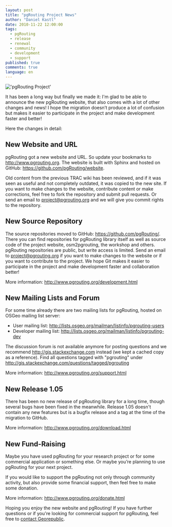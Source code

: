 ```yaml
---
layout: post
title: "pgRouting Project News"
author: "Daniel Kastl"
date: 2010-11-22 12:00:00
tags: 
  - pgRouting 
  - release 
  - renewal 
  - community 
  - development 
  - support
published: true
comments: true
language: en
---
```


!['pgRouting Project'][1]

It has been a long way but finally we made it: 
I'm glad to be able to announce the new pgRouting website, that also comes with a lot of other changes and news! I hope the migration doesn’t produce a lot of confusion but makes it easier to participate in the project and make development faster and better!

Here the changes in detail:

## New Website and URL

pgRouting got a new website and URL. So update your bookmarks to <http://www.pgrouting.org>. 
The website is built with Sphinx and hosted on GitHub: <https://github.com/pgRouting/website>.

Old content from the previous TRAC wiki has been reviewed, and if it was seen as useful and not completely outdated, it was copied to the new site. If you want to make changes to the website, contribute content or make corrections, feel free to fork the repository and submit pull requests. Or send an email to <project@pgrouting.org> and we will give you commit rights to the repository.

## New Source Repository

The source repositories moved to GitHub: <https://github.com/pgRouting/>. 
There you can find repositories for pgRouting library itself as well as source code of the project website, osm2pgrouting, the workshop and others. pgRouting repositories are public, but write access is limited. Send an email to <project@pgrouting.org> if you want to make changes to the website or if you want to contribute to the project. 
We hope Git makes it easier to participate in the project and make development faster and collaboration better! 

More information: <http://www.pgrouting.org/development.html>

## New Mailing Lists and Forum

For some time already there are two mailing lists for pgRouting, hosted on OSGeo mailing list server:

- User mailing list: <http://lists.osgeo.org/mailman/listinfo/pgrouting-users>
- Developer mailing list: <http://lists.osgeo.org/mailman/listinfo/pgrouting-dev>

The discussion forum is not available anymore for posting questions and we recommend <http://gis.stackexchange.com> instead (we kept a cached copy as a reference). Find all questions tagged with "pgrouting" under <http://gis.stackexchange.com/questions/tagged/pgrouting>

More information: <http://www.pgrouting.org/support.html>

## New Release 1.05

There has been no new release of pgRouting library for a long time, though several bugs have been fixed in the meanwhile. 
Release 1.05 doesn't contain any new features but is a bugfix release and a tag at the time of the migration to GitHub.

More information: <http://www.pgrouting.org/download.html>

## New Fund-Raising

Maybe you have used pgRouting for your research project or for some commercial application or something else. Or maybe you’re planning to use pgRouting for your next project. 

If you would like to support the pgRouting not only through community activity, but also provide some financial support, then feel free to make some donation.

More information: <http://www.pgrouting.org/donate.html>
 
Hoping you enjoy the new website and pgRouting! 
If you have further questions or if you're looking for commercial support for pgRouting, feel free to [contact Georepublic][2].

[1]: http://pgrouting.org/_images/pgrouting.png
[2]: http://georepublic.info/en/contact
